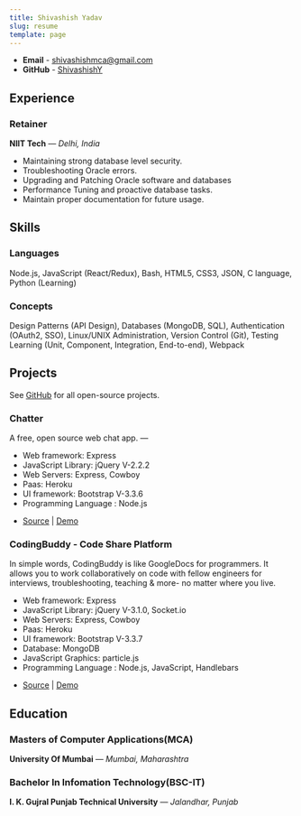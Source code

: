 ```yaml
---
title: Shivashish Yadav
slug: resume
template: page
---
```


-   **Email** - [shivashishmca@gmail.com](mailto:shivashishmca@gmail.com)
-   **GitHub** - [ShivashishY](https://github.com/shivashishy)

## Experience

### Retainer

**NIIT Tech** — _Delhi, India_

-   Maintaining strong database level security.
-   Troubleshooting Oracle errors.
-   Upgrading and Patching Oracle software and databases
-   Performance Tuning and proactive database tasks.
-   Maintain proper documentation for future usage.


## Skills

### Languages

Node.js, JavaScript (React/Redux), Bash, HTML5, CSS3, JSON, C language, Python (Learning)

### Concepts

Design Patterns (API Design), Databases (MongoDB, SQL), Authentication (OAuth2, SSO), Linux/UNIX Administration, Version Control (Git), Testing Learning (Unit, Component, Integration, End-to-end), Webpack

## Projects

See [GitHub](https://github.com/shivashishy) for all open-source projects.

### Chatter

 A free, open source web chat app. —

*   Web framework: Express
*   JavaScript Library: jQuery V-2.2.2
*   Web Servers: Express, Cowboy
*   Paas: Heroku
*   UI framework: Bootstrap V-3.3.6
*   Programming Language : Node.js

-   [Source](https://github.com/ShivashishY/Chatter) | [Demo](https://chatterme.herokuapp.com/)

### CodingBuddy - Code Share Platform

In simple words, CodingBuddy is like GoogleDocs for programmers. It allows you to work collaboratively on code with fellow engineers for interviews, troubleshooting, teaching & more- no matter where you live.

*   Web framework: Express
*   JavaScript Library: jQuery V-3.1.0, Socket.io
*   Web Servers: Express, Cowboy
*   Paas: Heroku
*   UI framework: Bootstrap V-3.3.7
*   Database: MongoDB
*   JavaScript Graphics: particle.js
*   Programming Language : Node.js, JavaScript, Handlebars

-   [Source](https://github.com/ShivashishY/CodingBuddy) | [Demo](https://codingbuddy.herokuapp.com/)

## Education

### Masters of Computer Applications(MCA)

**University Of Mumbai** — _Mumbai, Maharashtra_

### Bachelor In Infomation Technology(BSC-IT)

**I. K. Gujral Punjab Technical University** — _Jalandhar, Punjab_